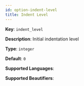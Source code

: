 ```yaml
---
id: option-indent-level
title: Indent Level
---
```

**Key**: `indent_level`

**Description**: Initial indentation level

**Type**: `integer`

**Default**: `0`

**Supported Languages**: 

**Supported Beautifiers**: 
